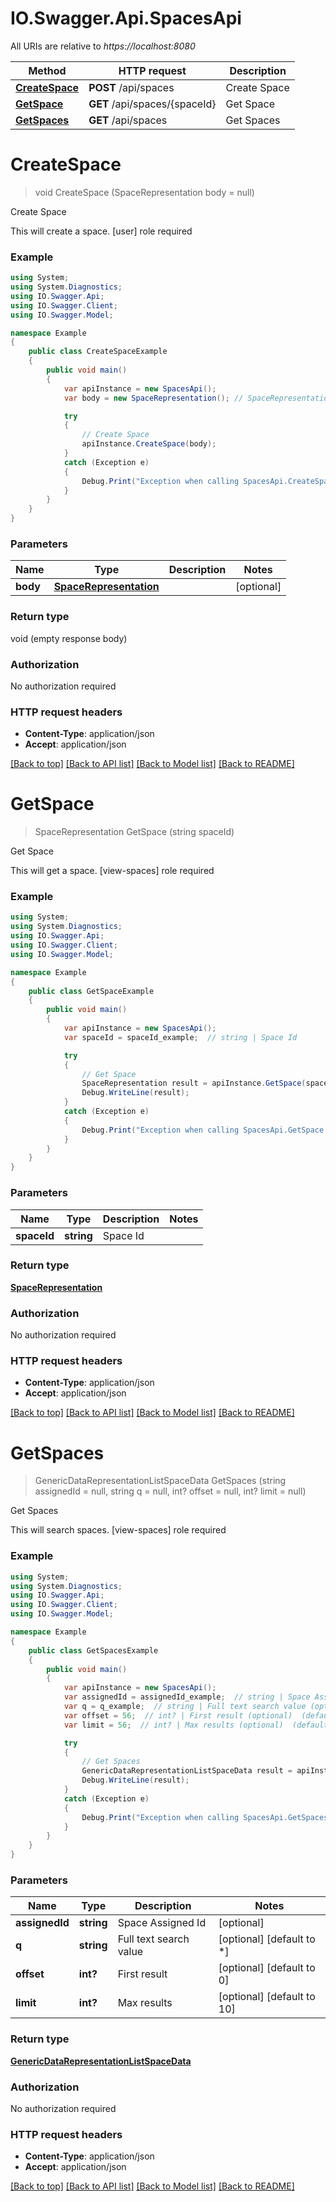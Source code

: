 # IO.Swagger.Api.SpacesApi

All URIs are relative to *https://localhost:8080*

Method | HTTP request | Description
------------- | ------------- | -------------
[**CreateSpace**](SpacesApi.md#createspace) | **POST** /api/spaces | Create Space
[**GetSpace**](SpacesApi.md#getspace) | **GET** /api/spaces/{spaceId} | Get Space
[**GetSpaces**](SpacesApi.md#getspaces) | **GET** /api/spaces | Get Spaces


<a name="createspace"></a>
# **CreateSpace**
> void CreateSpace (SpaceRepresentation body = null)

Create Space

This will create a space. [user] role required

### Example
```csharp
using System;
using System.Diagnostics;
using IO.Swagger.Api;
using IO.Swagger.Client;
using IO.Swagger.Model;

namespace Example
{
    public class CreateSpaceExample
    {
        public void main()
        {
            var apiInstance = new SpacesApi();
            var body = new SpaceRepresentation(); // SpaceRepresentation |  (optional) 

            try
            {
                // Create Space
                apiInstance.CreateSpace(body);
            }
            catch (Exception e)
            {
                Debug.Print("Exception when calling SpacesApi.CreateSpace: " + e.Message );
            }
        }
    }
}
```

### Parameters

Name | Type | Description  | Notes
------------- | ------------- | ------------- | -------------
 **body** | [**SpaceRepresentation**](SpaceRepresentation.md)|  | [optional] 

### Return type

void (empty response body)

### Authorization

No authorization required

### HTTP request headers

 - **Content-Type**: application/json
 - **Accept**: application/json

[[Back to top]](#) [[Back to API list]](../README.md#documentation-for-api-endpoints) [[Back to Model list]](../README.md#documentation-for-models) [[Back to README]](../README.md)

<a name="getspace"></a>
# **GetSpace**
> SpaceRepresentation GetSpace (string spaceId)

Get Space

This will get a space. [view-spaces] role required

### Example
```csharp
using System;
using System.Diagnostics;
using IO.Swagger.Api;
using IO.Swagger.Client;
using IO.Swagger.Model;

namespace Example
{
    public class GetSpaceExample
    {
        public void main()
        {
            var apiInstance = new SpacesApi();
            var spaceId = spaceId_example;  // string | Space Id

            try
            {
                // Get Space
                SpaceRepresentation result = apiInstance.GetSpace(spaceId);
                Debug.WriteLine(result);
            }
            catch (Exception e)
            {
                Debug.Print("Exception when calling SpacesApi.GetSpace: " + e.Message );
            }
        }
    }
}
```

### Parameters

Name | Type | Description  | Notes
------------- | ------------- | ------------- | -------------
 **spaceId** | **string**| Space Id | 

### Return type

[**SpaceRepresentation**](SpaceRepresentation.md)

### Authorization

No authorization required

### HTTP request headers

 - **Content-Type**: application/json
 - **Accept**: application/json

[[Back to top]](#) [[Back to API list]](../README.md#documentation-for-api-endpoints) [[Back to Model list]](../README.md#documentation-for-models) [[Back to README]](../README.md)

<a name="getspaces"></a>
# **GetSpaces**
> GenericDataRepresentationListSpaceData GetSpaces (string assignedId = null, string q = null, int? offset = null, int? limit = null)

Get Spaces

This will search spaces. [view-spaces] role required

### Example
```csharp
using System;
using System.Diagnostics;
using IO.Swagger.Api;
using IO.Swagger.Client;
using IO.Swagger.Model;

namespace Example
{
    public class GetSpacesExample
    {
        public void main()
        {
            var apiInstance = new SpacesApi();
            var assignedId = assignedId_example;  // string | Space Assigned Id (optional) 
            var q = q_example;  // string | Full text search value (optional)  (default to *)
            var offset = 56;  // int? | First result (optional)  (default to 0)
            var limit = 56;  // int? | Max results (optional)  (default to 10)

            try
            {
                // Get Spaces
                GenericDataRepresentationListSpaceData result = apiInstance.GetSpaces(assignedId, q, offset, limit);
                Debug.WriteLine(result);
            }
            catch (Exception e)
            {
                Debug.Print("Exception when calling SpacesApi.GetSpaces: " + e.Message );
            }
        }
    }
}
```

### Parameters

Name | Type | Description  | Notes
------------- | ------------- | ------------- | -------------
 **assignedId** | **string**| Space Assigned Id | [optional] 
 **q** | **string**| Full text search value | [optional] [default to *]
 **offset** | **int?**| First result | [optional] [default to 0]
 **limit** | **int?**| Max results | [optional] [default to 10]

### Return type

[**GenericDataRepresentationListSpaceData**](GenericDataRepresentationListSpaceData.md)

### Authorization

No authorization required

### HTTP request headers

 - **Content-Type**: application/json
 - **Accept**: application/json

[[Back to top]](#) [[Back to API list]](../README.md#documentation-for-api-endpoints) [[Back to Model list]](../README.md#documentation-for-models) [[Back to README]](../README.md)

